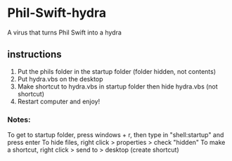 # Phil-Swift-hydra
A virus that turns Phil Swift into a hydra

## instructions
1. Put the phils folder in the startup folder (folder hidden, not contents)
2. Put hydra.vbs on the desktop
3. Make shortcut to hydra.vbs in startup folder then hide hydra.vbs (not shortcut)
4. Restart computer and enjoy!

### Notes:
To get to startup folder, press windows + r, then type in "shell:startup" and press enter
To hide files, right click > properties > check "hidden"
To make a shortcut, right click > send to > desktop (create shortcut)

